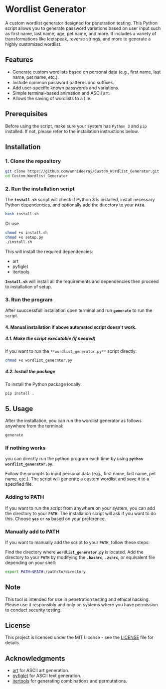 # Wordlist Generator

A custom wordlist generator designed for penetration testing. This Python script allows you to generate password variations based on user input such as first name, last name, age, pet name, and more. It includes a variety of transformations like leetspeak, reverse strings, and more to generate a highly customized wordlist.

## Features

- Generate custom wordlists based on personal data (e.g., first name, last name, pet name, etc.).
- Include common password patterns and suffixes.
- Add user-specific known passwords and variations.
- Simple terminal-based animation and ASCII art.
- Allows the saving of wordlists to a file.

## Prerequisites

Before using the script, make sure your system has `Python 3` and `pip` installed. If not, please refer to the installation instructions below.

## Installation

### 1. Clone the repository

```bash
git clone https://github.com/unnideeraj/Custom_Wordlist_Generator.git
cd Custom_Wordlist_Generator
```
### 2. Run the installation script
The **`install.sh`** script will check if Python 3 is installed, install necessary Python dependencies, and optionally add the directory to your **`PATH`**.

```bash
bash install.sh
```
Or use
```bash
chmod +x install.sh
chmod +x setup.py
./install.sh
```
This will install the required dependencies:
- art
- pyfiglet
- itertools

**`Install.sh`** will install all the requirements and dependencies then proceed to installation of setup.
### 3. Run the program
After suuccessfull installation open terminal and run **`generate`** to run the script.

#### 4. Manual installation if above automated script doesn't work.
##### 4.1. Make the script executable (if needed)
If you want to run the `**wordlist_generator.py**` script directly:
```bash
chmod +x wordlist_generator.py
```
##### 4.2. Install the package
To install the Python package locally:
```bash
pip install .
```
## 5. Usage
After the installation, you can run the wordlist generator as follows anywhere from the terminal:
```bash
generate
```

### If nothing works
you can directly run the python program each time by using **` python wordlist_generator.py `**.

Follow the prompts to input personal data (e.g., first name, last name, pet name, etc.). The script will generate a custom wordlist and save it to a specified file.

### Adding to PATH
If you want to run the script from anywhere on your system, you can add the directory to your **`PATH`**. The installation script will ask if you want to do this. Choose **`yes`** or **`no`** based on your preference.

### Manually add to PATH
If you want to manually add the script to your **`PATH`**, follow these steps:

Find the directory where **`wordlist_generator.py`** is located.
Add the directory to your **`PATH`** by modifying the **`.bashrc`**, **`.zshrc`**, or equivalent file depending on your shell:

```bash
export PATH=$PATH:/path/to/directory
```

## Note
This tool is intended for use in penetration testing and ethical hacking. Please use it responsibly and only on systems where you have permission to conduct security testing.

## License
This project is licensed under the MIT License - see the [LICENSE](./LICENSE) file for details.

## Acknowledgments

- [art](https://pypi.org/project/art/) for ASCII art generation.
- [pyfiglet](https://pypi.org/project/pyfiglet/) for ASCII text generation.
- [itertools](https://docs.python.org/3/library/itertools.html) for generating combinations and permutations.

